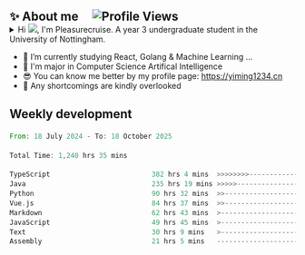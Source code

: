 <!--<p align="center">
<img src="https://capsule-render.vercel.app/api?type=waving&color=timeGradient&height=300&&section=header&text=HI%20THERE!&fontSize=90&fontAlign=50&fontAlignY=30&desc=I%20am%20Pleasurecruise!&descAlign=50&descSize=30&descAlignY=60&animation=twinkling" />
</p>

<p align="center">
<img src="https://readme-typing-svg.demolab.com?font=Orbitron&size=25&pause=1000&center=true&vCenter=true&random=false&width=600&lines=Welcome+to+my+GitHub+profile+page!;I+am+super+obsessed+with+programming!" />
</p>-->

<div align="left" style="display: flex; align-items: center; gap: 10px;">
  <h2 style="margin: 0;">✨ About me &nbsp;&nbsp;&nbsp;&nbsp;<img src="https://komarev.com/ghpvc/?username=pleasurecruise&label=Profile%20views&color=0e75b6&style=flat" alt="Profile Views" width="130" /></h2>
</div>
<details>
<summary>Hi <img src="https://media.giphy.com/media/hvRJCLFzcasrR4ia7z/giphy.gif" width="5%">, I'm Pleasurecruise. A year 3 undergraduate student in the University of Nottingham.</summary> 

![](./profile-3d-contrib/profile-night-rainbow.svg)
</details>

- 🌱 I’m currently studying React, Golang & Machine Learning ...
- 🔭 I'm major in Computer Science Artifical Intelligence
- 😎 You can know me better by my profile page: https://yiming1234.cn
- 🙏 Any shortcomings are kindly overlooked

## Weekly development
<!--START_SECTION:waka-->

```rust
From: 18 July 2024 - To: 18 October 2025

Total Time: 1,240 hrs 35 mins

TypeScript                         382 hrs 4 mins  >>>>>>>>-----------------   30.71 %
Java                               235 hrs 19 mins >>>>>--------------------   18.92 %
Python                             90 hrs 32 mins  >>-----------------------   07.28 %
Vue.js                             84 hrs 37 mins  >>-----------------------   06.80 %
Markdown                           62 hrs 43 mins  >------------------------   05.04 %
JavaScript                         49 hrs 45 mins  >------------------------   04.00 %
Text                               30 hrs 9 mins   >------------------------   02.42 %
Assembly                           21 hrs 5 mins   -------------------------   01.69 %
```

<!--END_SECTION:waka-->

<!--## Recent Activity

| <a href="https://blog.yiming1234.cn"><img align="center" src="https://github-readme-stats.vercel.app/api?username=Pleasurecruise&show_icons=true&theme=tokyonight" /></a> | <a href="https://blog.yiming1234.cn"><img align="center" src="https://github-readme-stats.vercel.app/api/top-langs/?username=pleasurecruise&layout=donut&theme=tokyonight" alt="pleasurecruise" /></a> |
| ------------- | ------------- |-->
